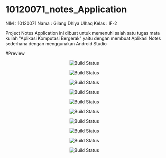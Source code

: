 # 10120071_notes_Application

NIM   : 10120071
Nama  : Gilang Dhiya Ulhaq
Kelas : IF-2

Project Notes Application ini dibuat untuk memenuhi salah satu tugas mata kuliah
"Aplikasi Komputasi Bergerak" yaitu dengan membuat Aplikasi Notes  sederhana
dengan menggunakan Android Studio

#Preview

<p align="center">
    <img src="about.jpg" alt="Build Status">
</p>

<p align="center">
    <img src="add notes.jpg" alt="Build Status">
</p>

<p align="center">
    <img src="delete note.jpg" alt="Build Status">
</p>

<p align="center">
    <img src="edit note.jpg" alt="Build Status">
</p>

<p align="center">
    <img src="home profile.jpg" alt="Build Status">
</p>

<p align="center">
    <img src="splashcreen.jpg" alt="Build Status">
</p>

<p align="center">
    <img src="welcome4.jpg" alt="Build Status">
</p>

<p align="center">
    <img src="welcome1.jpg" alt="Build Status">
</p>

<p align="center">
    <img src="welcome2.jpg" alt="Build Status">
</p>

<p align="center">
    <img src="welcome3.jpg" alt="Build Status">
</p>
